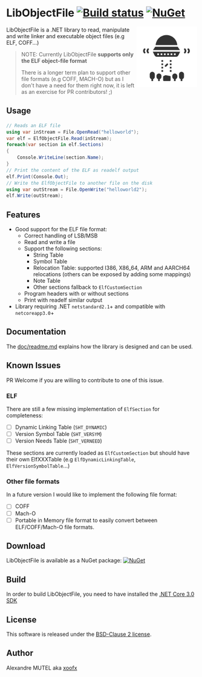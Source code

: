 # LibObjectFile [![Build status](https://ci.appveyor.com/api/projects/status/n6oavn8iblf2hq8f?svg=true)](https://ci.appveyor.com/project/xoofx/libobjectfile) [![NuGet](https://img.shields.io/nuget/v/LibObjectFile.svg)](https://www.nuget.org/packages/LibObjectFile/)

<img align="right" width="160px" height="160px" src="img/libobjectfile.png">

LibObjectFile is a .NET library to read, manipulate and write linker and executable object files (e.g ELF, COFF...)

> NOTE: Currently LibObjectFile **supports only the ELF object-file format**
>
> There is a longer term plan to support other file formats (e.g COFF, MACH-O) but as I don't 
> have a need for them right now, it is left as an exercise for PR contributors! ;)

## Usage

```C#
// Reads an ELF file
using var inStream = File.OpenRead("helloworld");
var elf = ElfObjectFile.Read(inStream);
foreach(var section in elf.Sections)
{
    Console.WriteLine(section.Name);
}
// Print the content of the ELF as readelf output
elf.Print(Console.Out);
// Write the ElfObjectFile to another file on the disk
using var outStream = File.OpenWrite("helloworld2");
elf.Write(outStream);
```

## Features
- Good support for the ELF file format:
  - Correct handling of LSB/MSB
  - Read and write a file
  - Support the following sections: 
    - String Table
    - Symbol Table
    - Relocation Table: supported I386, X86_64, ARM and AARCH64 relocations (others can be exposed by adding some mappings)
    - Note Table
    - Other sections fallback to `ElfCustomSection`
  - Program headers with or without sections
  - Print with readelf similar output
- Library requiring .NET `netstandard2.1`+ and compatible with `netcoreapp3.0`+

## Documentation

The [doc/readme.md](doc/readme.md) explains how the library is designed and can be used.

## Known Issues

PR Welcome if you are willing to contribute to one of this issue.

### ELF
There are still a few missing implementation of `ElfSection` for completeness:

- [ ] Dynamic Linking Table (`SHT_DYNAMIC`)
- [ ] Version Symbol Table (`SHT_VERSYM`)
- [ ] Version Needs Table (`SHT_VERNEED`)

These sections are currently loaded as `ElfCustomSection` but should have their own ElfXXXTable (e.g `ElfDynamicLinkingTable`, `ElfVersionSymbolTable`...)

### Other file formats
In a future version I would like to implement the following file format:

- [ ] COFF
- [ ] Mach-O
- [ ] Portable in Memory file format to easily convert between ELF/COFF/Mach-O file formats.

## Download

LibObjectFile is available as a NuGet package: [![NuGet](https://img.shields.io/nuget/v/LibObjectFile.svg)](https://www.nuget.org/packages/LibObjectFile/)

## Build

In order to build LibObjectFile, you need to have installed the [.NET Core 3.0 SDK](https://www.microsoft.com/net/core)

## License

This software is released under the [BSD-Clause 2 license](https://github.com/lunet-io/markdig/blob/master/license.txt).

## Author

Alexandre MUTEL aka [xoofx](http://xoofx.com)
